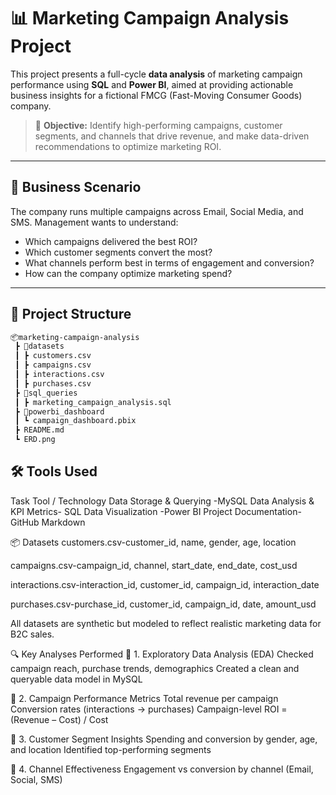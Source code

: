# 📊 Marketing Campaign Analysis Project

This project presents a full-cycle **data analysis** of marketing campaign performance using **SQL** and **Power BI**, aimed at providing actionable business insights for a fictional FMCG (Fast-Moving Consumer Goods) company.

> 🎯 **Objective:** Identify high-performing campaigns, customer segments, and channels that drive revenue, and make data-driven recommendations to optimize marketing ROI.

---

## 🧠 Business Scenario

The company runs multiple campaigns across Email, Social Media, and SMS. Management wants to understand:

- Which campaigns delivered the best ROI?
- Which customer segments convert the most?
- What channels perform best in terms of engagement and conversion?
- How can the company optimize marketing spend?

---

## 📁 Project Structure

```bash
📦marketing-campaign-analysis
 ┣ 📂datasets
 ┃ ┣ customers.csv
 ┃ ┣ campaigns.csv
 ┃ ┣ interactions.csv
 ┃ ┣ purchases.csv
 ┣ 📂sql_queries
 ┃ ┣ marketing_campaign_analysis.sql
 ┣ 📂powerbi_dashboard
 ┃ ┗ campaign_dashboard.pbix
 ┣ README.md
 ┗ ERD.png
```
## 🛠 Tools Used
Task	Tool / Technology
Data Storage & Querying	-MySQL
Data Analysis & KPI Metrics-	SQL
Data Visualization	-Power BI
Project Documentation-	GitHub Markdown

📦 Datasets
customers.csv-customer_id, name, gender, age, location

campaigns.csv-campaign_id, channel, start_date, end_date, cost_usd

interactions.csv-interaction_id, customer_id, campaign_id, interaction_date

purchases.csv-purchase_id, customer_id, campaign_id, date, amount_usd

All datasets are synthetic but modeled to reflect realistic marketing data for B2C sales.

🔍 Key Analyses Performed
📌 1. Exploratory Data Analysis (EDA)
Checked campaign reach, purchase trends, demographics
Created a clean and queryable data model in MySQL

📌 2. Campaign Performance Metrics
Total revenue per campaign
Conversion rates (interactions → purchases)
Campaign-level ROI = (Revenue – Cost) / Cost

📌 3. Customer Segment Insights
Spending and conversion by gender, age, and location
Identified top-performing segments

📌 4. Channel Effectiveness
Engagement vs conversion by channel (Email, Social, SMS)

